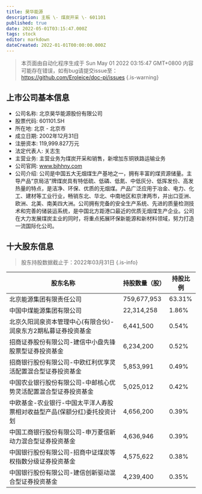 ```yaml
---
title: 昊华能源
description: 主板 \- 煤炭开采 \- 601101
published: true
date: 2022-05-01T03:15:47.000Z
tags: stock
editor: markdown
dateCreated: 2022-01-01T00:00:00.000Z
---
```


> 本页面由自动化程序生成于 Sun May 01 2022 03:15:47 GMT+0800
> 内容可能存在错误，如有bug请提交issue至：https://github.com/Eroleice/doc-pi/issues
{.is-warning}

## 上市公司基本信息
- 公司名称: 北京昊华能源股份有限公司
- 股票代码: 601101.SH
- 所在地: 北京 - 北京市
- 成立日期: 2002年12月31日
- 注册资本: 119,999.827万元
- 法定代表人: 关志生
- 主营业务: 主营业务为煤炭开采和销售，新增加东铜铁路运输业务
- 公司官网: www.bjhhny.com
- 公司介绍: 公司是中国五大无烟煤生产基地之一，拥有丰富的煤资源储量。主导产品“京局洁”牌煤炭具有特低硫、低磷、低氮、中低灰分、低挥发份、高发热量的特点，是洁净、环保、优质的无烟煤。产品广泛应用于冶金、电力、化工、建材等工业行业，畅销东北、华北、中南地区和京津两市，并出口亚洲、欧洲、北美、南美四大洲。公司拥有完备的安全生产系统、先进的质量检测技术和完善的储装运系统，是中国北方距港口最近的优质无烟煤生产企业。公司在大力发展煤炭主业的同时，将重点拓展环保新能源和新材料领域，努力打造一流国际化公司。


## 十大股东信息
> 股东持股数据截止于：2022年03月31日
{.is-info}

| 股东名称 | 持股数量（股） | 持股比例 |
| --- | --- | --- |
| 北京能源集团有限责任公司 | 759,677,953 | 63.31% |
| 中国中煤能源集团有限公司 | 22,314,258 | 1.86% |
| 北京久阳润泉资本管理中心(有限合伙)-润泉东方2期私募证券投资基金 | 6,441,500 | 0.54% |
| 招商证券股份有限公司-建信中小盘先锋股票型证券投资基金 | 6,234,200 | 0.52% |
| 招商银行股份有限公司-中欧红利优享灵活配置混合型证券投资基金 | 5,853,991 | 0.49% |
| 中国农业银行股份有限公司-中邮核心优势灵活配置混合型证券投资基金 | 5,025,012 | 0.42% |
| 中欧基金-农业银行-中国太平洋人寿股票相对收益型产品(保额分红)委托投资计划 | 4,656,200 | 0.39% |
| 中国工商银行股份有限公司-申万菱信新动力混合型证券投资基金 | 4,636,946 | 0.39% |
| 中国银行股份有限公司-招商中证煤炭等权指数分级证券投资基金 | 4,575,622 | 0.38% |
| 中国银行股份有限公司-建信创新驱动混合型证券投资基金 | 4,239,400 | 0.35% |




